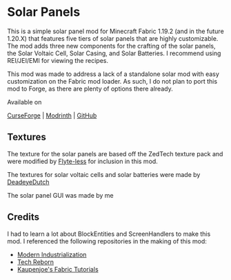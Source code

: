 # Solar Panels

This is a simple solar panel mod for Minecraft Fabric 1.19.2 (and in the future 1.20.X) that features five tiers of solar panels that are highly customizable. The mod adds three new components for the crafting of the solar panels, the Solar Voltaic Cell, Solar Casing, and Solar Batteries. I recommend using REI/JEI/EMI for viewing the recipes.

This mod was made to address a lack of a standalone solar mod with easy customization on the Fabric mod loader. As such, I do not plan to port this mod to Forge, as there are plenty of options there already.

Available on

[CurseForge](https://curseforge.com/minecraft/mc-mods/solar-panels) | [Modrinth](https://modrinth.com/mod/solar-panels) | [GitHub](https://github.com/TheStaticVoid/Solar-Panels/releases)

## Textures
The texture for the solar panels are based off the ZedTech texture pack and were modified by [Flyte-less](https://github.com/Flyte-less/) for inclusion in this mod.

The textures for solar voltaic cells and solar batteries were made by [DeadeyeDutch](https://github.com/JordanVanB)

The solar panel GUI was made by me

## Credits
I had to learn a lot about BlockEntities and ScreenHandlers to make this mod. I referenced the following repositories in the making of this mod:
- [Modern Industrialization](https://github.com/AztechMC/Modern-Industrialization)
- [Tech Reborn](https://github.com/TechReborn/TechReborn)
- [Kaupenjoe's Fabric Tutorials](https://github.com/Tutorials-By-Kaupenjoe/Fabric-Tutorial-1.19)
